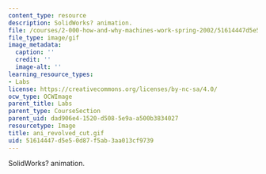 ```yaml
---
content_type: resource
description: SolidWorks? animation.
file: /courses/2-000-how-and-why-machines-work-spring-2002/51614447d5e50d87f5ab3aa013cf9739_ani_revolved_cut.gif
file_type: image/gif
image_metadata:
  caption: ''
  credit: ''
  image-alt: ''
learning_resource_types:
- Labs
license: https://creativecommons.org/licenses/by-nc-sa/4.0/
ocw_type: OCWImage
parent_title: Labs
parent_type: CourseSection
parent_uid: dad906e4-1520-d508-5e9a-a500b3834027
resourcetype: Image
title: ani_revolved_cut.gif
uid: 51614447-d5e5-0d87-f5ab-3aa013cf9739
---
```

SolidWorks? animation.